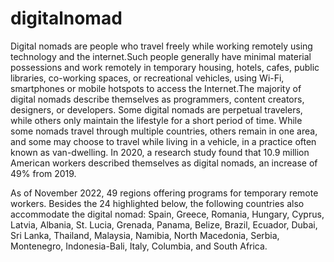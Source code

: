 # digitalnomad
Digital nomads are people who travel freely while working remotely using technology and the internet.Such people generally have minimal material possessions and work remotely in temporary housing, hotels, cafes, public libraries, co-working spaces, or recreational vehicles, using Wi-Fi, smartphones or mobile hotspots to access the Internet.The majority of digital nomads describe themselves as programmers, content creators, designers, or developers. Some digital nomads are perpetual travelers, while others only maintain the lifestyle for a short period of time. While some nomads travel through multiple countries, others remain in one area, and some may choose to travel while living in a vehicle, in a practice often known as van-dwelling. In 2020, a research study found that 10.9 million American workers described themselves as digital nomads, an increase of 49% from 2019.

As of November 2022, 49 regions offering programs for temporary remote workers. Besides the 24 highlighted below, the following countries also accommodate the digital nomad: Spain, Greece, Romania, Hungary, Cyprus, Latvia, Albania, St. Lucia, Grenada, Panama, Belize, Brazil, Ecuador, Dubai, Sri Lanka, Thailand, Malaysia, Namibia, North Macedonia, Serbia, Montenegro, Indonesia-Bali, Italy, Columbia, and South Africa.
